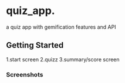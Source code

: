 # quiz_app.
 a quiz app with gemification features and API 

## Getting Started
1.start screen
2.quizz
3.summary/score screen

### Screenshots

